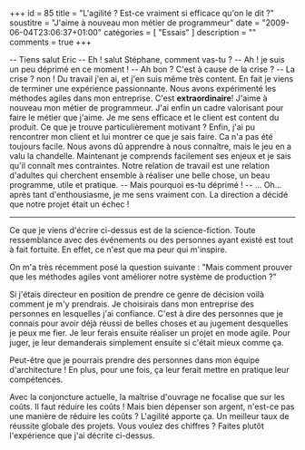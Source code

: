 +++
id = 85
title = "L'agilité ? Est-ce vraiment si efficace qu'on le dit ?"
soustitre = "J'aime à nouveau mon métier de programmeur"
date = "2009-06-04T23:06:37+01:00"
catégories = [ "Essais" ]
description = ""
comments = true
+++

<div class="chapo"></div>

-- Tiens salut Eric
-- Eh&nbsp;! salut Stéphane, comment vas-tu&nbsp;?
-- Ah&nbsp;! je suis un peu déprimé en ce moment&nbsp;!
-- Ah bon&nbsp;? C'est à cause de la crise&nbsp;?
-- La crise&nbsp;? non&nbsp;! Du travail j'en ai, et j'en suis même très content. En fait je viens de terminer une expérience passionnante. Nous avons expérimenté les méthodes agiles dans mon entreprise. C'est **extraordinaire**! J'aime à nouveau mon métier de programmeur. J'ai enfin un cadre valorisant pour faire le métier que j'aime. Je me sens efficace et le client est content du produit.
Ce que je trouve particulièrement motivant&nbsp;? Enfin, j'ai pu rencontrer mon client et lui montrer ce que je sais faire. Ca n'a pas été toujours facile. Nous avons dû apprendre à nous connaître, mais le jeu en a valu la chandelle. Maintenant je comprends facilement ses enjeux et je sais qu'il connaît mes contraintes. Notre relation de travail est une relation d'adultes qui cherchent ensemble à réaliser une belle chose, un beau programme, utile et pratique. 
-- Mais pourquoi es-tu déprimé&nbsp;!
-- ... Oh... après tant d'enthousiasme, je me sens vraiment con. La direction a décidé que notre projet était un échec&nbsp;!

----

Ce que je viens d'écrire ci-dessus est de la science-fiction. Toute ressemblance avec des événements ou des personnes ayant existé est tout à fait fortuite. En effet, ce n'est que ma peur qui m'inspire. 

On m'a très récemment posé la question suivante&nbsp;:
"Mais comment prouver que les méthodes agiles vont améliorer notre système de production&nbsp;?"

Si j'étais directeur en position de prendre ce genre de décision voilà comment je m'y prendrais. Je choisirais dans mon entreprise des personnes en lesquelles j'ai confiance. C'est à dire des personnes que je connais pour avoir déjà réussi de belles choses et au jugement desquelles je peux me fier. Je leur ferais ensuite réaliser un projet en mode agile. Pour juger, je leur demanderais simplement ensuite si c'était mieux comme ça.

Peut-être que je pourrais prendre des personnes dans mon équipe d'architecture&nbsp;! En plus, pour une fois, ça leur ferait mettre en pratique leur compétences.

Avec la conjoncture actuelle, la maîtrise d'ouvrage ne focalise que sur les coûts. Il faut réduire les coûts&nbsp;! Mais bien dépenser son argent, n'est-ce pas une manière de réduire les coûts&nbsp;? L'agilité apporte ça. Un meilleur taux de réussite globale des projets. Vous voulez des chiffres&nbsp;? Faites plutôt l'expérience que j'ai décrite ci-dessus.